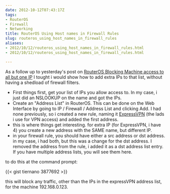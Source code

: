 ```yaml
---
date: 2012-10-12T07:43:17Z
tags:
- RouterOS
- Firewall
- Networking
title: RouterOS Using Host names in Firewall Rules
slug: routeros_using_host_names_in_firewall_rules
aliases:
- 2012/10/12/routeros_using_host_names_in_firewall_rules.html
- 2012/10/12/routeros_using_host_names_in_firewall_rules.html

---
```

 
 

As a follow up to yesterday's post on [RouterOS Blocking Machine access to all but one IP][1] I tought i would show how to add extra IPs to that list, without having a shedload of firewall filters.

* First things first, get your list of IPs you allow access to. In my case, i just did an NSLOOKUP on the name and got the IPs.
* Create an "Address List" in RouterOS. This can be done on the Web Interface by going to IP / Firewall / Address List and clicking Add. I had none previously, so i created a new rule, naming it [ExpressVPN][2] (the lads i use for VPN access) and added the first address.
* this is where things get interesting. for extra IP (for ExpressVPN, i have 4) you create a new address with the SAME name, but different IP.
* in your firewall rule, you should have either a src address or dst address. in my case, i had both, but this was a change for the dst address. I removed the address from the rule, i added it as a dst address list entry. If you have multiple address lists, you will see them here.

to do this at the command prompt:

{{< gist tiernano 3877692 >}}

this will block any traffic, other than the IPs in the expressVPN address list, for the machine 192.168.0.123.

[1]:http://tiernanotoole.ie/2012/10/11/routeros_blocking_machine_access.html
[2]:www.expressvpn.com/?referrer_email=tiernan@tiernanotoole.ie/

